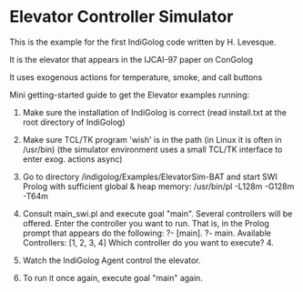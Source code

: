 # Elevator Controller Simulator


This is the example for the first IndiGolog code written by H. Levesque.

It is the elevator that appears in the IJCAI-97 paper on ConGolog 

It uses exogenous actions for temperature, smoke, and call buttons


Mini getting-started guide to get the Elevator examples running:

1. Make sure the installation of IndiGolog is correct 
	(read install.txt at the root directory of IndiGolog)

2. Make sure TCL/TK program 'wish' is in the path (in Linux it is often in /usr/bin)
	(the simulator environment uses a small TCL/TK interface to enter exog. actions async)

3. Go to directory <mypath>/indigolog/Examples/ElevatorSim-BAT and start SWI Prolog with
	sufficient global & heap memory: /usr/bin/pl -L128m -G128m -T64m

4. Consult main_swi.pl and execute goal "main". Several controllers will be offered.
	Enter the controller you want to run.
   That is, in the Prolog prompt that appears do the following:
       ?- [main].
       ?- main.
	Available Controllers: [1, 2, 3, 4]
	Which controller do you want to execute?
       4.		

5. Watch the IndiGolog Agent control the elevator.

6. To run it once again, execute goal "main" again.



